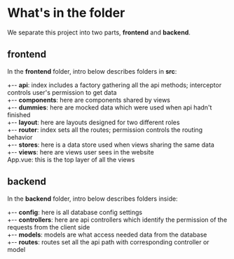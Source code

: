 # What's in the folder
We separate this project into two parts, **frontend** and **backend**.

## frontend
In the **frontend** folder, intro below describes folders in **src**:

+-- **api**: index includes a factory gathering all the api methods; interceptor controls user's permission to get data<br/>
+-- **components**: here are components shared by views<br/>
+-- **dummies**: here are mocked data which were used when api hadn't finished<br/>
+-- **layout**: here are layouts designed for two different roles<br/>
+-- **router**: index sets all the routes; permission controls the routing behavior<br/>
+-- **stores**: here is a data store used when views sharing the same data<br/>
+-- **views**: here are views user sees in the website<br/>
App.vue: this is the top layer of all the views<br/>

## backend
In the **backend** folder, intro below describes folders inside:

+-- **config**: here is all database config settings<br/>
+-- **controllers**: here are api controllers which identify the permission of the requests from the client side<br/>
+-- **models**: models are what access needed data from the database<br/>
+-- **routes**: routes set all the api path with corresponding controller or model<br/>

